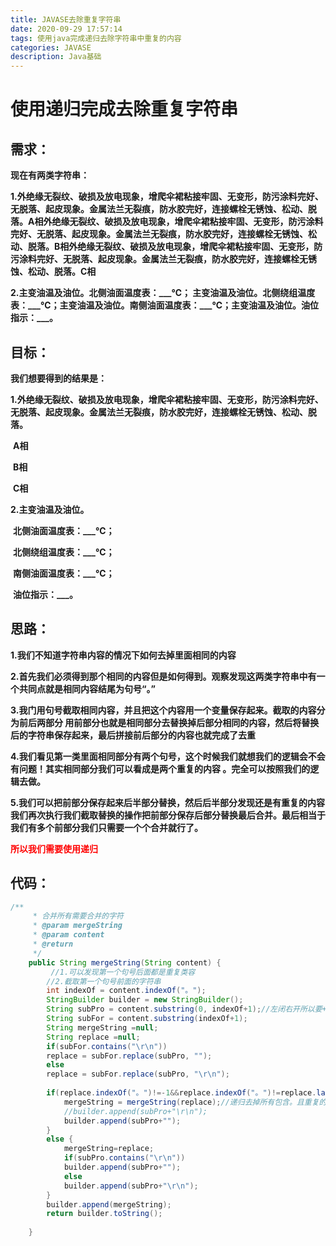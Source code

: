 ```yaml
---
title: JAVASE去除重复字符串
date: 2020-09-29 17:57:14
tags: 使用java完成递归去除字符串中重复的内容
categories: JAVASE
description: Java基础
---
```


# 使用递归完成去除重复字符串

## 需求：

  **现在有两类字符串：**

   **1.外绝缘无裂纹、破损及放电现象，增爬伞裙粘接牢固、无变形，防污涂料完好、无脱落、起皮现象。金属法兰无裂痕，防水胶完好，连接螺栓无锈蚀、松动、脱落。A相外绝缘无裂纹、破损及放电现象，增爬伞裙粘接牢固、无变形，防污涂料完好、无脱落、起皮现象。金属法兰无裂痕，防水胶完好，连接螺栓无锈蚀、松动、脱落。B相外绝缘无裂纹、破损及放电现象，增爬伞裙粘接牢固、无变形，防污涂料完好、无脱落、起皮现象。金属法兰无裂痕，防水胶完好，连接螺栓无锈蚀、松动、脱落。C相**   

   **2.主变油温及油位。北侧油面温度表：\_\_\_℃；   主变油温及油位。北侧绕组温度表：\_\_\_℃；主变油温及油位。南侧油面温度表：\_\_\_℃；主变油温及油位。油位指示：\_\_\_。**

## 目标：

  **我们想要得到的结果是：**

   **1.外绝缘无裂纹、破损及放电现象，增爬伞裙粘接牢固、无变形，防污涂料完好、无脱落、起皮现象。金属法兰无裂痕，防水胶完好，连接螺栓无锈蚀、松动、脱落。**

​      **A相**

​      **B相** 

​      **C相**

   **2.主变油温及油位。**

​      **北侧油面温度表：\_\_\_℃；** 

​      **北侧绕组温度表：\_\_\_℃；**

​       **南侧油面温度表：\_\_\_℃；**

​       **油位指示：\_\_\_。**

## 思路：

   **1.我们不知道字符串内容的情况下如何去掉里面相同的内容** 

   **2.首先我们必须得到那个相同的内容但是如何得到。观察发现这两类字符串中有一个共同点就是相同内容结尾为句号“。”**

   **3.我门用句号截取相同内容，并且把这个内容用一个变量保存起来。截取的内容分为前后两部分 用前部分也就是相同部分去替换掉后部分相同的内容，然后将替换后的字符串保存起来，最后拼接前后部分的内容也就完成了去重**

   **4.我们看见第一类里面相同部分有两个句号，这个时候我们就想我们的逻辑会不会有问题！其实相同部分我们可以看成是两个重复的内容 。完全可以按照我们的逻辑去做。**

   **5.我们可以把前部分保存起来后半部分替换，然后后半部分发现还是有重复的内容我们再次执行我们截取替换的操作把前部分保存后部分替换最后合并。最后相当于我们有多个前部分我们只需要一个个合并就行了。**

**<font color='red'>所以我们需要使用递归</font>**



## 代码：

```java
/**
	 * 合并所有需要合并的字符
	 * @param mergeString
	 * @param content
	 * @return
	 */
	public String mergeString(String content) {	
	     //1.可以发现第一个句号后面都是重复类容
		//2.截取第一个句号前面的字符串
		int indexOf = content.indexOf("。");
		StringBuilder builder = new StringBuilder();
		String subPro = content.substring(0, indexOf+1);//左闭右开所以要+1
		String subFor = content.substring(indexOf+1);
		String mergeString =null;
		String replace =null;
		if(subFor.contains("\r\n"))
	    replace = subFor.replace(subPro, "");
		else	
	    replace = subFor.replace(subPro, "\r\n");
		
		if(replace.indexOf("。")!=-1&&replace.indexOf("。")!=replace.lastIndexOf("。")) { 
			mergeString = mergeString(replace);//递归去掉所有包含。且重复的内容
			//builder.append(subPro+"\r\n");
			builder.append(subPro+"");	
		}
		else {
			mergeString=replace;
			if(subPro.contains("\r\n"))
			builder.append(subPro+"");
			else
			builder.append(subPro+"\r\n");
		}
		builder.append(mergeString);
		return builder.toString();
		
	}
```



